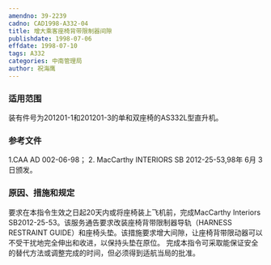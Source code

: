 ```yaml
---
amendno: 39-2239
cadno: CAD1998-A332-04
title: 增大乘客座椅背带限制器间隙
publishdate: 1998-07-06
effdate: 1998-07-10
tags: A332
categories: 中南管理局
author: 祝海鹰
---
```


### 适用范围 
装有件号为201201-1和201201-3的单和双座椅的AS332L型直升机。

<!--more-->
### 参考文件
1.CAA 
AD 002-06-98； 
2.
MacCarthy INTERIORS SB 2012-25-53,98年 6月 3日颁发。

### 原因、措施和规定 
要求在本指令生效之日起20天内或将座椅装上飞机前，完成MacCarthy Interiors SB2012-25-53。该服务通告要求改装座椅背带限制器导轨（HARNESS RESTRAINT GUIDE）和座椅头垫。该措施要求增大间隙，让座椅背带限动器可以不受干扰地完全伸出和收进，以保持头垫在原位。 
    完成本指令可采取能保证安全的替代方法或调整完成的时间，但必须得到适航当局的批准。
